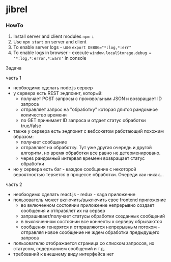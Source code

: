 # jibrel

### HowTo
1. Install server and client modules `npm i`
2. Use `npm start` on server and client
3. To enable server logs - use `export DEBUG="*:log,*:err"`
4. To enable logs in browser - execute `window.localStorage.debug = '*:log,*:error,*:warn'` in console


Задача

часть 1
- необходимо сделать node.js сервер
- у сервера есть REST эндпоинт, который:
    - получает POST запросы с произвольным JSON и возвращает ID запроса
    - отправляет запрос на "обработку" которая длится рандомное количество времени
    - по GET принимает ID запроса и отдает статус обработки true/false
- также у сервера есть эндпоинт с вебсокетом работающий похожим образом:
    - получает сообщение
    - отправляет на обработку. Тут уже другая очередь и другой алгоритм, но время обработки все равно не детерменировано.
    - через рандомный интервал времени возвращает статус обработки
- но у сервера есть баг - каждое сообщение с некоторой вероятностью теряется в процессе обработки. Очереди как никак...


часть 2
- необходимо сделать react.js - redux - saga приложение
- пользователь может включить/выключить свое frontend приложение
    - во включенном состоянии приложение непрерывно создает сообщения и отправялет их на сервер
    - запрашивает/получает статусы обработки созданных сообщений
    - в выключенном состоянии все коннекты к серверу обрываются
    - сообщения генерятся и отправляются непрерывным потоком - отправляя новое сообщение не ждем обработки предыдущего запроса
- пользователю отображается страница со списком запросов, их статусом, содержанием сообщений и т.д.
- требований к внешнему виду интерфейса нет


